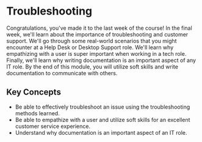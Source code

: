 # Troubleshooting

Congratulations, you've made it to the last week of the course! In the final week, we'll learn about the importance of troubleshooting and customer support. We'll go through some real-world scenarios that you might encounter at a Help Desk or Desktop Support role. We'll learn why empathizing with a user is super important when working in a tech role. Finally, we'll learn why writing documentation is an important aspect of any IT role. By the end of this module, you will utilize soft skills and write documentation to communicate with others.

## Key Concepts

* Be able to effectively troubleshoot an issue using the troubleshooting methods learned.
* Be able to empathize with a user and utilize soft skills for an excellent customer service experience.
* Understand why documentation is an important aspect of an IT role.